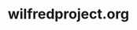 ---
title: wilfredproject.org
description: Website for game server manager
link: https://github.com/wilfred-dev/website
image: wilfred.png
featured: true
---